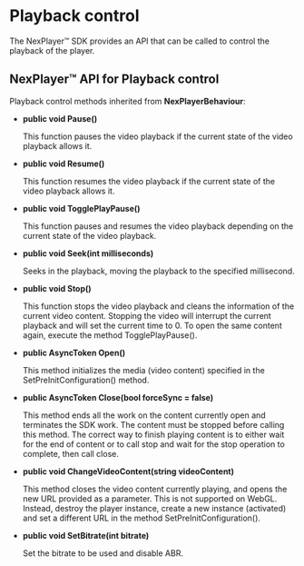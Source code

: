 # Playback control

The NexPlayer™ SDK provides an API that can be called to control the playback of the player.

## NexPlayer™ API for Playback control

Playback control methods inherited from **NexPlayerBehaviour**:

- **public void Pause()**
    
    This function pauses the video playback if the current state of the video playback allows it.

- **public void Resume()**
    
    This function resumes the video playback if the current state of the video playback allows it.

- **public void TogglePlayPause()**

    This function pauses and resumes the video playback depending on the current state of the video playback.

- **public void Seek(int milliseconds)**
    
    Seeks in the playback, moving the playback to the specified millisecond.

- **public void Stop()**
    
    This function stops the video playback and cleans the information of the current video content. Stopping the video will interrupt the current playback and will set the current time to 0. To open the same content again, execute the method TogglePlayPause().

- **public AsyncToken Open()**
    
    This method initializes the media (video content) specified in the SetPreInitConfiguration() method.

- **public AsyncToken Close(bool forceSync = false)**
    
    This method ends all the work on the content currently open and terminates the SDK work. The content must be stopped before calling this method. The correct way to finish playing content is to either wait for the end of content or to call stop and wait for the stop operation to complete, then call close.

- **public void ChangeVideoContent(string videoContent)**
    
    This method closes the video content currently playing, and opens the new URL provided as a parameter. This is not supported on WebGL. Instead, destroy the player instance, create a new instance (activated) and set a different URL in the method SetPreInitConfiguration().

- **public void SetBitrate(int bitrate)**
    
    Set the bitrate to be used and disable ABR.
